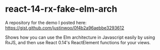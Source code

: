 # react-14-rx-fake-elm-arch

A repository for the demo I posted here: https://gist.github.com/justinwoo/0f4b2a96aebbe3293612

Shows how you can use the Elm architecture in Javascript easily by using RxJS, and then use React 0.14's ReactElement functions for your views.
